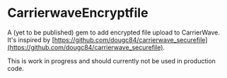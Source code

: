 # CarrierwaveEncryptfile

A (yet to be published) gem to add encrypted file upload to CarrierWave. It's inspired by [https://github.com/dougc84/carrierwave_securefile](https://github.com/dougc84/carrierwave_securefile).

This is work in progress and should currently not be used in production code.